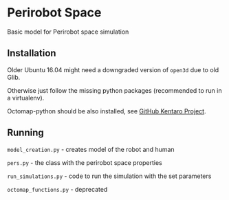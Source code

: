 # Perirobot Space

Basic model for Perirobot space simulation

## Installation

Older Ubuntu 16.04 might need a downgraded version of `open3d` due to old Glib.

Otherwise just follow the missing python packages (recommended to run in a virtualenv).

Octomap-python should be also installed, see [GitHub Kentaro Project](https://github.com/wkentaro/octomap-python).

## Running
`model_creation.py` - creates model of the robot and human

`pers.py` - the class with the perirobot space properties

`run_simulations.py` - code to run the simulation with the set parameters

`octomap_functions.py` - deprecated
